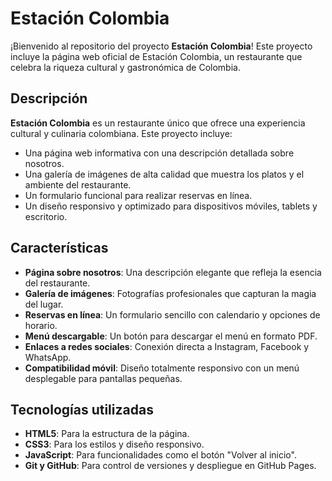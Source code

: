 # Estación Colombia

¡Bienvenido al repositorio del proyecto **Estación Colombia**! Este proyecto incluye la página web oficial de Estación Colombia, un restaurante que celebra la riqueza cultural y gastronómica de Colombia.

## Descripción

**Estación Colombia** es un restaurante único que ofrece una experiencia cultural y culinaria colombiana. Este proyecto incluye:
- Una página web informativa con una descripción detallada sobre nosotros.
- Una galería de imágenes de alta calidad que muestra los platos y el ambiente del restaurante.
- Un formulario funcional para realizar reservas en línea.
- Un diseño responsivo y optimizado para dispositivos móviles, tablets y escritorio.

## Características

- **Página sobre nosotros**: Una descripción elegante que refleja la esencia del restaurante.
- **Galería de imágenes**: Fotografías profesionales que capturan la magia del lugar.
- **Reservas en línea**: Un formulario sencillo con calendario y opciones de horario.
- **Menú descargable**: Un botón para descargar el menú en formato PDF.
- **Enlaces a redes sociales**: Conexión directa a Instagram, Facebook y WhatsApp.
- **Compatibilidad móvil**: Diseño totalmente responsivo con un menú desplegable para pantallas pequeñas.

## Tecnologías utilizadas

- **HTML5**: Para la estructura de la página.
- **CSS3**: Para los estilos y diseño responsivo.
- **JavaScript**: Para funcionalidades como el botón "Volver al inicio".
- **Git y GitHub**: Para control de versiones y despliegue en GitHub Pages.
